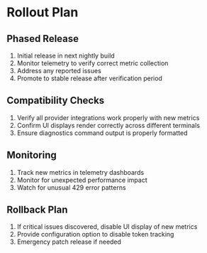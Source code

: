 # Rollout Plan

## Phased Release

1. Initial release in next nightly build
2. Monitor telemetry to verify correct metric collection
3. Address any reported issues
4. Promote to stable release after verification period

## Compatibility Checks

1. Verify all provider integrations work properly with new metrics
2. Confirm UI displays render correctly across different terminals
3. Ensure diagnostics command output is properly formatted

## Monitoring

1. Track new metrics in telemetry dashboards
2. Monitor for unexpected performance impact
3. Watch for unusual 429 error patterns

## Rollback Plan

1. If critical issues discovered, disable UI display of new metrics
2. Provide configuration option to disable token tracking
3. Emergency patch release if needed